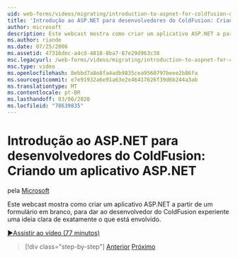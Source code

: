 ```yaml
---
uid: web-forms/videos/migrating/introduction-to-aspnet-for-coldfusion-developers-building-an-aspnet-application
title: 'Introdução ao ASP.NET para desenvolvedores do ColdFusion: Criando um aplicativo ASP.NET | Microsoft Docs'
author: microsoft
description: Este webcast mostra como criar um aplicativo ASP.NET a partir de um formulário em branco, para dar ao desenvolvedor do ColdFusion experiente uma ideia clara de exatamente o que...
ms.author: riande
ms.date: 07/25/2006
ms.assetid: 47316dec-a4cd-4818-8ba7-87e29d963c38
msc.legacyurl: /web-forms/videos/migrating/introduction-to-aspnet-for-coldfusion-developers-building-an-aspnet-application
msc.type: video
ms.openlocfilehash: 8ebbd7a8e8fa4adb9835cea9560797beee2b86fa
ms.sourcegitcommit: e7e91932a6e91a63e2e46417626f39d6b244a3ab
ms.translationtype: MT
ms.contentlocale: pt-BR
ms.lasthandoff: 03/06/2020
ms.locfileid: "78639835"
---
```

# <a name="introduction-to-aspnet-for-coldfusion-developers-building-an-aspnet-application"></a>Introdução ao ASP.NET para desenvolvedores do ColdFusion: Criando um aplicativo ASP.NET

pela [Microsoft](https://github.com/microsoft)

Este webcast mostra como criar um aplicativo ASP.NET a partir de um formulário em branco, para dar ao desenvolvedor do ColdFusion experiente uma ideia clara de exatamente o que está envolvido.

[&#9654;Assistir ao vídeo (77 minutos)](https://channel9.msdn.com/Blogs/ASP-NET-Site-Videos/introduction-to-aspnet-for-coldfusion-developers-building-an-aspnet-application)

> [!div class="step-by-step"]
> [Anterior](intro-to-aspnet-for-coldfusion-developers-adding-aspnet-to-your-repertoire.md)
> [Próximo](interop-between-php-and-the-windows-platform.md)
